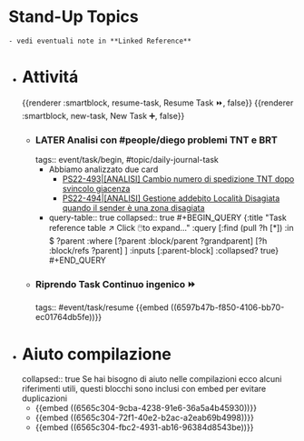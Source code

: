# Stand-Up Topics
	- vedi eventuali note in **Linked Reference**
- # Attivitá
  {{renderer :smartblock, resume-task, Resume Task ⏩️, false}} {{renderer :smartblock, new-task, New Task ➕, false}}
	- ### LATER Analisi con #people/diego problemi TNT e BRT
	  tags:: event/task/begin, #topic/daily-journal-task
		- Abbiamo analizzato due card
			- [PS22-493|[ANALISI] Cambio numero di spedizione TNT dopo svincolo giacenza](https://gsped.atlassian.net/browse/PS22-493)
			- [PS22-494|[ANALISI] Gestione addebito Località Disagiata quando il sender è una zona disagiata](https://gsped.atlassian.net/browse/PS22-494)
		- query-table:: true
		  collapsed:: true
		  #+BEGIN_QUERY
		  {:title "Task reference table ↗️ Click 🖱️to expand..." :query [:find (pull ?h [*])
		      :in $ ?parent
		      :where
		      [?parent :block/parent ?grandparent]
		      [?h :block/refs ?parent]
		  ]
		  :inputs [:parent-block]
		  :collapsed? true}
		  #+END_QUERY
	- ### Riprendo Task Continuo ingenico ⏩️
	  tags:: #event/task/resume
	  {{embed ((6597b47b-f850-4106-bb70-ec01764db5fe))}}
- # Aiuto compilazione
  collapsed:: true
  Se hai bisogno di aiuto nelle compilazioni ecco alcuni riferimenti utili, questi blocchi sono inclusi con embed per evitare duplicazioni
	- {{embed ((6565c304-9cba-4238-91e6-36a5a4b45930))}}
	- {{embed ((6565c304-72f1-40e2-b2ac-a2eab69b4998))}}
	- {{embed ((6565c304-fbc2-4931-ab16-96384d8543be))}}